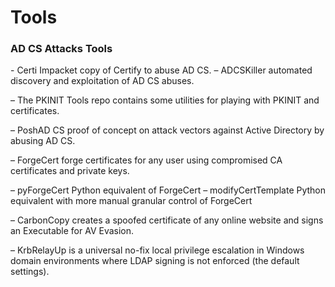 # Tools

### AD CS Attacks Tools

\- Certi Impacket copy of Certify to abuse AD CS. – ADCSKiller automated discovery and exploitation of AD CS abuses.&#x20;

– The PKINIT Tools repo contains some utilities for playing with PKINIT and certificates.&#x20;

– PoshAD CS proof of concept on attack vectors against Active Directory by abusing AD CS.&#x20;

– ForgeCert forge certificates for any user using compromised CA certificates and private keys.&#x20;

– pyForgeCert Python equivalent of ForgeCert – modifyCertTemplate Python equivalent with more manual granular control of ForgeCert&#x20;

– CarbonCopy creates a spoofed certificate of any online website and signs an Executable for AV Evasion.&#x20;

– KrbRelayUp is a universal no-fix local privilege escalation in Windows domain environments where LDAP signing is not enforced (the default settings).
